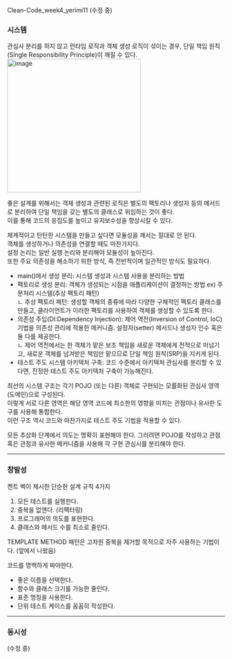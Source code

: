 Clean-Code_week4_yerimi11
(수정 중)

### 시스템  
관심사 분리를 하지 않고 런타임 로직과 객체 생성 로직이 섞이는 경우, 단일 책임 원칙(Single Responsibility Principle)이 깨질 수 있다.  
<img width="309" alt="image" src="https://github.com/Growth-Collectors/Clean-Code/assets/93559998/2ce1cf3f-599f-47e8-9081-435f7903a36b">

좋은 설계를 위해서는 객체 생성과 관련된 로직은 별도의 팩토리나 생성자 등의 메서드로 분리하여 단일 책임을 갖는 별도의 클래스로 위임하는 것이 좋다.  
이를 통해 코드의 응집도를 높이고 유지보수성을 향상시킬 수 있다.  

체계적이고 탄탄한 시스템을 만들고 싶다면 모듈성을 깨서는 절대로 안 된다.  
객체를 생성하거나 의존성을 연결할 때도 마찬가지다.  
설정 논리는 일반 실행 논리와 분리해야 모듈성이 높아진다.  
또한 주요 의존성을 해소하기 위한 방식, 즉 전반적이며 일관적인 방식도 필요하다.  

- main()에서 생성 분리: 시스템 생성과 시스템 사용을 분리하는 방법  
- 팩토리로 생성 분리: 객체가 생성되는 시점을 애플리케이션이 결정하는 방법 ex) 주문처리 시스템(추상 팩토리 패턴)  
  ㄴ 추상 팩토리 패턴: 생성할 객체의 종류에 따라 다양한 구체적인 팩토리 클래스를 만들고, 클라이언트가 이러한 팩토리를 사용하여 객체를 생성할 수 있도록 한다.  
- 의존성 주입(DI:Dependency Injection): 제어 역전(Inversion of Control, IoC)기법을 의존성 관리에 적용한 메커니즘. 설정자(setter) 메서드나 생성자 인수 혹은 둘 다를 제공한다.  
  ㄴ 제어 역전에서는 한 객체가 맡은 보조 책임을 새로운 객체에게 전적으로 떠넘기고, 새로운 객체를 넘겨받은 책임만 맡으므로 단일 책임 원칙(SRP)을 지키게 된다.
- 테스트 주도 시스템 아키텍처 구축: 코드 수준에서 아키텍처 관심사를 분리할 수 있다면, 진정한 테스트 주도 아키텍처 구축이 가능해진다.  
  
최선의 시스템 구조는 각기 POJO (또는 다른) 객체로 구현되는 모률화된 관심사 영역(도메인)으로 구성된다.  
이렇게 서로 다른 영역은 해당 영역 코드에 최소한의 영향을 미치는 관점이나 유사한 도구를 사용해 통합한다.  
이런 구조 역시 코드와 마찬가지로 테스트 주도 기법을 적용할 수 있다.  

모든 추상화 단계에서 의도는 명확히 표현해야 한다. 그러려면 POJO를 작성하고 관점 혹은 관점과 유사한 메커니즘을 사용해 각 구현 관심시를 분리해야 한다.  

---  

### 창발성  

켄트 벡이 제시한 단순한 설계 규칙 4가지  
1. 모든 테스트를 실행한다.  
2. 중복을 없앤다. (리팩터링)  
3. 프로그래머의 의도를 표현한다.
4. 클래스와 메서드 수를 최소로 줄인다.

TEMPLATE METHOD 패턴은 고차원 중복을 제거할 목적으로 자주 사용하는 기법이다. (앞에서 나왔음)  
  
코드를 명백하게 짜야한다.
- 좋은 이름을 선택한다.
- 함수와 클래스 크기를 가능한 줄인다.
- 표준 명칭을 사용한다.
- 단위 테스트 케이스를 꼼꼼히 작성한다.

---  

### 동시성  

(수정 중)


  

